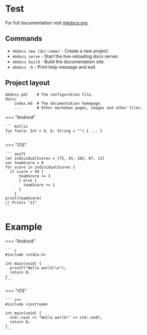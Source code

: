 # Test

For full documentation visit [mkdocs.org](https://www.mkdocs.org).

## Commands

* `mkdocs new [dir-name]` - Create a new project.
* `mkdocs serve` - Start the live-reloading docs server.
* `mkdocs build` - Build the documentation site.
* `mkdocs -h` - Print help message and exit.

## Project layout

    mkdocs.yml    # The configuration file.
    docs/
        index.md  # The documentation homepage.
        ...       # Other markdown pages, images and other files.


=== "Android"

    ``` kotlin
    fun foo(a: Int = 0, b: String = "") { ... }
    ```

=== "iOS"

    ``` swift
    let individualScores = [75, 43, 103, 87, 12]
    var teamScore = 0
    for score in individualScores {
      if score > 50 {
          teamScore += 3
          } else {
            teamScore += 1
          }
        }
    print(teamScore)
    // Prints "11"
    ```

# Example

=== "Android"

    ``` c
    #include <stdio.h>

    int main(void) {
      printf("Hello world!\n");
      return 0;
    }
    ```

=== "iOS"

    ``` c++
    #include <iostream>

    int main(void) {
      std::cout << "Hello world!" << std::endl;
      return 0;
    }
    ```

